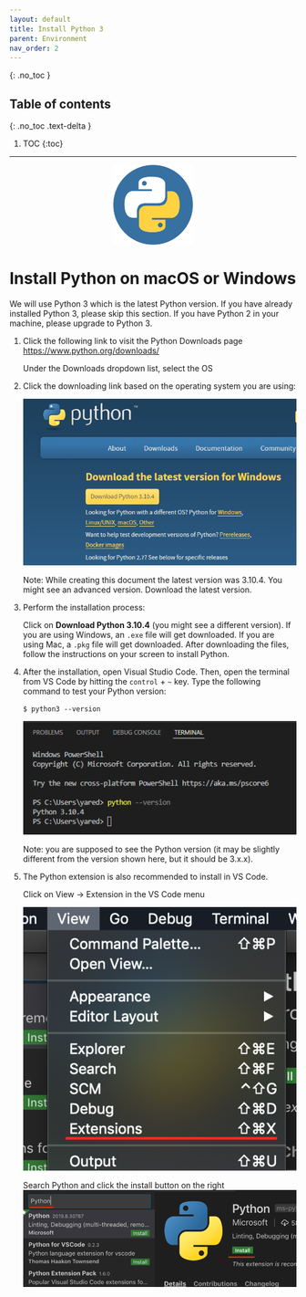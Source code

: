 ```yaml
---
layout: default
title: Install Python 3
parent: Environment
nav_order: 2
---
```


{: .no_toc }

## Table of contents
{: .no_toc .text-delta }

1. TOC
{:toc}

---

<p align="center"><img alt="python_logo" src="/assets/images/environment/python/python_logo.png" width="140"/></p>

# Install Python on macOS or Windows

We will use Python 3 which is the latest Python version. If you have already installed Python 3, please skip this section. If you have Python 2 in your machine, please upgrade to Python 3.

 1. Click the following link to visit the Python Downloads page <https://www.python.org/downloads/>

    Under the Downloads dropdown list, select the OS

 2. Click the downloading link based on the operating system you are using:

    ![python_download_page](/assets/images/environment/python/python_download_page.png)
    
    Note: While creating this document the latest version was 3.10.4. You might see an advanced version. Download the latest version.

 3. Perform the installation process:

    Click on **Download Python 3.10.4** (you might see a different version). If you are using Windows, an `.exe` file will get downloaded. If you are using Mac, a `.pkg` file will get downloaded. After downloading the files, follow the instructions on your screen to install Python.

 4. After the installation, open Visual Studio Code. Then, open the terminal from VS Code by hitting the `control` + `~` key. Type the following command to test your Python version:

    ```shell
    $ python3 --version
    ```

    ![python_version_output](/assets/images/environment/python/python_version_output.png)

    Note: you are supposed to see the Python version (it may be slightly different from the version shown here, but it should be 3.x.x).

 5. The Python extension is also recommended to install in VS Code.

    Click on View -> Extension in the VS Code menu

    ![vscode_view_dropdown_menu](/assets/images/environment/python/vscode_view_dropdown_menu.png)

    Search Python and click the install button on the right
    ![ext_search_result](/assets/images/environment/python/ext_search_result.png)